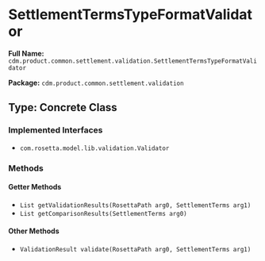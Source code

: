 # SettlementTermsTypeFormatValidator

**Full Name:** `cdm.product.common.settlement.validation.SettlementTermsTypeFormatValidator`

**Package:** `cdm.product.common.settlement.validation`

## Type: Concrete Class

### Implemented Interfaces

- `com.rosetta.model.lib.validation.Validator`

### Methods

#### Getter Methods

- `List getValidationResults(RosettaPath arg0, SettlementTerms arg1)`
- `List getComparisonResults(SettlementTerms arg0)`

#### Other Methods

- `ValidationResult validate(RosettaPath arg0, SettlementTerms arg1)`

